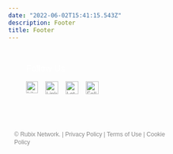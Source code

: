 ```yaml
---
date: "2022-06-02T15:41:15.543Z"
description: Footer
title: Footer
---
```

<style type="text/css">

.footer-gray {
  width: 100%;
  color: #888;
}

.footer-custom {
  font: normal normal 12px/1.4 sans-serif;
  /*max-width: 1008px;*/
  box-sizing: border-box;
  margin: 0 auto;
  padding: 12px;
}

.footer-custom:after {
  display: table;
  clear: both;
  content: "";
}

.footer-lists:after {
  display: table;
  clear: both;
  content: "";
}

.ftr-hdr {
  color: white;
  font: 22px/1.4  sans-serif;
  margin: 1em 0 0;
}

@media only screen and (min-width: 768px) {
  .ftr-hdr {
    font-size: 18px;
  }
}

.footer-list-wrap {
  width: 50%;
  float: left;
  box-sizing: border-box;
}

@media only screen and (min-width: 568px) {
  .footer-list-wrap {
    width: 33.3333%;
  }
}

@media only screen and (min-width: 768px) {
  .footer-list-wrap {
    width: 25%;
  }
}

.ftr-links-sub {
  padding: 0;
  margin: 0;
}

.ftr-links-sub:after {
  display: table;
  clear: both;
  content: "";
}

.ftr-links-sub li {
  display: block;
  list-style-type: none;
  margin: 0;
  padding: 3px 0;
  color: #888;
  font: normal normal 12px sans-serif;
  text-transform: uppercase;
  /*width: 150px;*/
}

.footer-custom a,
.footer-custom a:link,
.footer-custom a:visited,
.ftr-links-sub li .link {
  text-decoration: none;
  color: #888;
  padding: 5px 0;
  display: block;
}

.footer-custom .footer-legal a {
  display: inline;
}

.footer-custom a:hover,
.footer-custom a:active,
.ftr-links-sub li .link:hover {
  text-decoration: underline;
  color: #888;
  cursor: pointer;
}

@media only screen and (min-width: 768px) {
  .footer-custom a, .footer-custom a:link, .footer-custom a:visited, .ftr-links-sub li .link {
    padding: 0;
  }
}
/* BEGIN EMAIL CAPTURE STYLES*/

.footer-email {
  text-align: center;
}

#ftrEmailForm {
  height: 44px;
}

#ftrEmailForm .error {
  display: none;
  color: red;
  text-align: left;
}

#ftrEmailForm #ftrEmailInput {
  background: none repeat scroll 0 0 #FFF;
  border: 1px solid #D6D6D6;
  box-sizing: border-box;
  color: #888;
  float: left;
  font: normal normal 14px/1.4 sans-serif;
  padding: 5px;
  width: 70%;
  height: 100%;
}

#ftrEmailForm #ftrEmailInput:hover {
  border: 1px solid #888;
}

#ftrEmailForm #ftrEmailInput:focus {
  border: 1px solid #ef9223;
  outline: #ef9223 auto 5px;
}

#ftrEmailForm .button {
  width: 30%;
  height: 100%;
  padding: 5px;
  float: left;
  border: 1px solid #DFDFDF;
  box-sizing: border-box;
  color: #000;
  font: normal bold 18px/1 sans-serif;
  text-align: center;
  text-transform: uppercase;
  background: #FFF;
  background: url(data:image/svg+xml;base64,PD94bWwgdmVyc2lvbj0iMS4wIiA/Pgo8c3ZnIHhtbG5zPSJod…EiIGhlaWdodD0iMSIgZmlsbD0idXJsKCNncmFkLXVjZ2ctZ2VuZXJhdGVkKSIgLz4KPC9zdmc+);
  background: -webkit-gradient(linear, left top, left bottom, color-stop(0%, white), color-stop(100%, #e1e1e1));
  background: -webkit-linear-gradient(top, white 0, #e1e1e1 100%);
  background: -moz-linear-gradient(top, white 0, #e1e1e1 100%);
  background: -ms-linear-gradient(top, white 0, #e1e1e1 100%);
  background: -o-linear-gradient(top, white 0, #e1e1e1 100%);
  background: linear-gradient(to bottom, white 0, #e1e1e1 100%);
  cursor: pointer;
  vertical-align: middle;
  outline: none;
}

body footer {

    padding: 0rem;
}

#ftrEmailForm .button:hover,
#ftrEmailForm .button:active {
  background: black;
  color: #FFF;
  outline: none;
}
/* BEGIN SOCIAL STYLES*/

.footer-social {
  text-align: center;
}

.footer-social ul {
  padding: 0;
  display: inline-block;
  list-style-type: none;
}

.footer-social ul:after {
  display: table;
  clear: both;
  content: "";
}

.footer-social li {
  float: left;
  margin: 0 15px 0 0;
  padding: 0;
}

@media only screen and (min-width: 768px) {
  .footer-lists {
    width: 100%;
  }
  .footer-email {
    width: 50%;
    float: left;
    text-align: left;
  }
  .footer-social {
    width: 45%;
    margin-left: 5%;
    float: left;
    text-align: left;
  }
}

@media only screen and (min-width: 1008px) {
  .footer-lists {
    width: 66.6666%;
    float: left;
  }
  .footer-email {
    width: 33.3333%;
  }
  .footer-social {
    width: 33.3333%;
    float: right;
    margin-left: 0;
  }
}

.footer-legal {
  padding: 50px 0 0;
  clear: left;
}

.footer-payment {
  text-align: center;
}

@media only screen and (min-width: 768px) {
  .footer-legal {
    width: 66.6666%;
    float: left;
  }
  .footer-payment {
    width: 33.3333%;
    float: left;
  }
}

@media only screen and (min-width: 1008px) {
  .footer-payment {
    text-align: left;
  }
}

.footer-payment ul {
  padding: 0;
  display: inline-block;
  list-style-type: none;
}

.footer-payment ul li {
  display: inline-block;
  margin: 0 6px;
}

@media only screen and (min-width: 1008px) {
  .footer-payment ul li.ftr-stella {
    margin-left: 0;
  }
}

</style>
  <div class="footer-gray">
    <div class="footer-custom">
      <div class="footer-social">
        <h6 class="ftr-hdr">Follow Us</h6>
        <ul>
          <li>
            <a href="https://www.facebook.com/EnsurityTech/" title="Facebook">
              <img width="24" height="24" alt="Like us on Facebook" src="/images/fb.png">
            </a>
          </li>
          <li>
            <a href="https://www.linkedin.com/company/ensurity/" title="LinkedIn">
              <img width="26" height="26" alt="LinkedIn" src="/images/linkedin.png">
            </a>
          </li>
          <li>
            <a href="https://www.youtube.com/channel/UCPsYVSci8BuAB61cGyzTdcw/featured" target="_blank">
              <img width="26" height="26" alt="Latest Videos" src="/images/youtube.png">
            </a>
          </li>
           <li>
            <a href="https://twitter.com/ensuritytech" title="Twitter">
              <img width="26" alt="Follow us on Twitter" src="/images/twitterr.png">
            </a>
          </li>
        </ul>
      </div>
      <div class="footer-legal">
        <p>&copy; Rubix Network. | <a href="https://www.ensurity.com/Policies/privacy" rel="nofollow">Privacy Policy</a> | <a href="https://www.ensurity.com/Policies/terms" rel="nofollow">Terms of Use</a> | <a href="https://www.ensurity.com/Policies/cookie" rel="nofollow">Cookie Policy</a></p>
      </div>
    </div>
  </div>
  <!--/.footer-gray-->